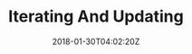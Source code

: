 ---
date: "2018-01-30T04:02:20Z"
title: "Iterating And Updating"
description: "A guide to walk you through iterating and updating a release in Replicated"
weight: "9003"
categories: [ "Replicated Scheduler Guide" ]
index: "guides/native"
type: "guide"
gradient: "redToRed"
aliases: [/guides/getting-started]
---